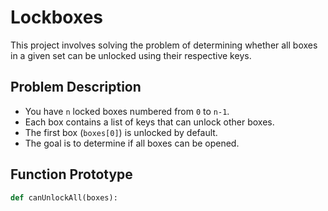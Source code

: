 # Lockboxes

This project involves solving the problem of determining whether all boxes in a given set can be unlocked using their respective keys.

## Problem Description
- You have `n` locked boxes numbered from `0` to `n-1`.
- Each box contains a list of keys that can unlock other boxes.
- The first box (`boxes[0]`) is unlocked by default.
- The goal is to determine if all boxes can be opened.

## Function Prototype
```python
def canUnlockAll(boxes):

